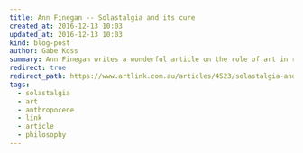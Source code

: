 ```yaml
---
title: Ann Finegan -- Solastalgia and its cure
created_at: 2016-12-13 10:03
updated_at: 2016-12-13 10:03
kind: blog-post
author: Gabe Koss
summary: Ann Finegan writes a wonderful article on the role of art in refinding the commons and our relationship with the environment. 
redirect: true
redirect_path: https://www.artlink.com.au/articles/4523/solastalgia-and-its-cure/
tags: 
  - solastalgia
  - art
  - anthropocene
  - link
  - article 
  - philosophy
--- 
```

